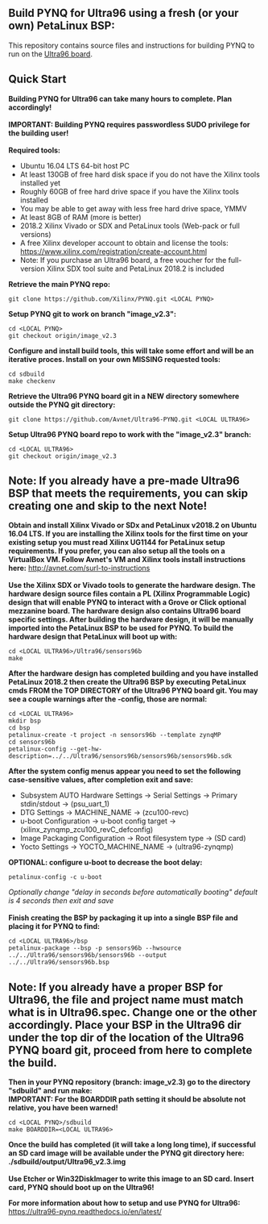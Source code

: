 ## Build PYNQ for Ultra96 using a fresh (or your own) PetaLinux BSP:
This repository contains source files and instructions for building PYNQ to run on the 
[Ultra96 board](http://zedboard.org/product/ultra96).
## Quick Start
**Building PYNQ for Ultra96 can take many hours to complete.  Plan accordingly!**\
\
**IMPORTANT: Building PYNQ requires passwordless SUDO privilege for the building user!**\
\
**Required tools:**
* Ubuntu 16.04 LTS 64-bit host PC
* At least 130GB of free hard disk space if you do not have the Xilinx tools installed yet
* Roughly 60GB of free hard drive space if you have the Xilinx tools installed
* You may be able to get away with less free hard drive space, YMMV
* At least 8GB of RAM (more is better)
* 2018.2 Xilinx Vivado or SDX and PetaLinux tools (Web-pack or full versions)
* A free Xilinx developer account to obtain and license the tools: https://www.xilinx.com/registration/create-account.html
* Note: If you purchase an Ultra96 board, a free voucher for the full-version Xilinx SDX tool suite and PetaLinux 2018.2 is included

**Retrieve the main PYNQ repo:**
```shell
git clone https://github.com/Xilinx/PYNQ.git <LOCAL PYNQ>
```
**Setup PYNQ git to work on branch "image_v2.3":**
```shell
cd <LOCAL PYNQ>
git checkout origin/image_v2.3
```
**Configure and install build tools, this will take some effort and will be an iterative proces. Install on your own MISSING requested tools:**
```shell
cd sdbuild
make checkenv
```
**Retrieve the Ultra96 PYNQ board git in a NEW directory somewhere outside the PYNQ git directory:**
```shell
git clone https://github.com/Avnet/Ultra96-PYNQ.git <LOCAL ULTRA96>
```
**Setup Ultra96 PYNQ board repo to work with the "image_v2.3" branch:**
```shell
cd <LOCAL ULTRA96>
git checkout origin/image_v2.3
```
## Note: If you already have a pre-made Ultra96 BSP that meets the requirements, you can skip creating one and skip to the next Note!

**Obtain and install Xilinx Vivado or SDx and PetaLinux v2018.2 on Ubuntu 16.04 LTS. If you are installing the Xilinx tools for the first time on your existing setup you must read Xilinx UG1144 for PetaLinux setup requirements.  If you prefer, you can also setup all the tools on a VirtualBox VM.  Follow Avnet's VM and Xilinx tools install instructions here:** http://avnet.com/surl-to-instructions
\
\
**Use the Xilinx SDX or Vivado tools to generate the hardware design.  The hardware design source files contain a PL (Xilinx Programmable Logic) design that will enable PYNQ to interact with a Grove or Click optional mezzanine board.  The hardware design also contains Ultra96 board specific settings.  After building the hardware design, it will be manually imported into the PetaLinux BSP to be used for PYNQ.  To build the hardware design that PetaLinux will boot up with:**
```shell
cd <LOCAL ULTRA96>/Ultra96/sensors96b
make
```
**After the hardware design has completed building and you have installed PetaLinux 2018.2 then create the Ultra96 BSP by executing PetaLinux cmds FROM the TOP DIRECTORY of the Ultra96 PYNQ board git. You may see a couple warnings after the -config, those are normal:**
```shell
cd <LOCAL ULTRA96>
mkdir bsp
cd bsp
petalinux-create -t project -n sensors96b --template zynqMP
cd sensors96b
petalinux-config --get-hw-description=../../Ultra96/sensors96b/sensors96b/sensors96b.sdk
```
**After the system config menus appear you need to set the following case-sensitive values, after completion exit and save:**
* Subsystem AUTO Hardware Settings → Serial Settings → Primary stdin/stdout → (psu_uart_1)
* DTG Settings → MACHINE_NAME → (zcu100-revc)
* u-boot Configuration → u-boot config target → (xilinx_zynqmp_zcu100_revC_defconfig)
* Image Packaging Configuration → Root filesystem type → (SD card)
* Yocto Settings → YOCTO_MACHINE_NAME → (ultra96-zynqmp)

**OPTIONAL: configure u-boot to decrease the boot delay:**
```shell
petalinux-config -c u-boot
```
*Optionally change "delay in seconds before automatically booting" default is 4 seconds then exit and save*\
\
**Finish creating the BSP by packaging it up into a single BSP file and placing it for PYNQ to find:**
```shell
cd <LOCAL ULTRA96>/bsp
petalinux-package --bsp -p sensors96b --hwsource ../../Ultra96/sensors96b/sensors96b --output ../../Ultra96/sensors96b.bsp
```
## Note: If you already have a proper BSP for Ultra96, the file and project name must match what is in Ultra96.spec.  Change one or the other accordingly. Place your BSP in the Ultra96 dir under the top dir of the location of the Ultra96 PYNQ board git, proceed from here to complete the build.

**Then in your PYNQ repository (branch: image_v2.3) go to the directory "sdbuild" and run make:**\
**IMPORTANT: For the BOARDDIR path setting it should be absolute not relative, you have been warned!**
```shell
cd <LOCAL PYNQ>/sdbuild
make BOARDDIR=<LOCAL ULTRA96>
```
**Once the build has completed (it will take a long long time), if successful an SD card image will be available under the PYNQ git directory here: ./sdbuild/output/Ultra96_v2.3.img**
\
\
**Use Etcher or Win32DiskImager to write this image to an SD card.  Insert card, PYNQ should boot up on the Ultra96!**

**For more information about how to setup and use PYNQ for Ultra96:** https://ultra96-pynq.readthedocs.io/en/latest/
